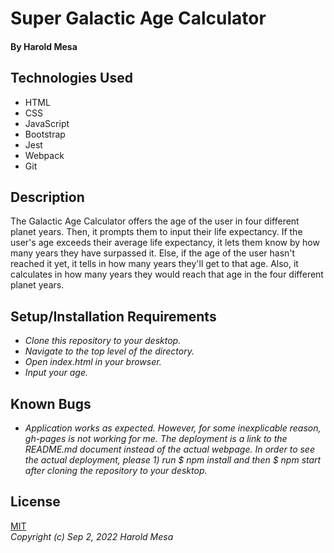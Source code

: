 # Super Galactic Age Calculator

#### By Harold Mesa

## Technologies Used

* HTML
* CSS
* JavaScript
* Bootstrap
* Jest
* Webpack
* Git

## Description  

The Galactic Age Calculator offers the age of the user in four different planet years. Then, it prompts them to input their life expectancy. If the user's age exceeds their average life expectancy, it lets them know by how many years they have surpassed it. Else, if the age of the user hasn't reached it yet, it tells in how many years they'll get to that age. Also, it calculates in how many years they would reach that age in the four different planet years.


## Setup/Installation Requirements

* _Clone this repository to your desktop._
* _Navigate to the top level of the directory._
* _Open index.html in your browser._
* _Input your age._

## Known Bugs

* _Application works as expected. However, for some inexplicable reason, gh-pages is not working for me. The deployment is a link to the README.md document instead of the actual webpage. In order to see the actual deployment, please 1) run $ npm install and then $ npm start after cloning the repository to your desktop._

## License

[MIT](https://en.wikipedia.org/wiki/MIT_License)  
_Copyright (c) Sep 2, 2022 Harold Mesa_
